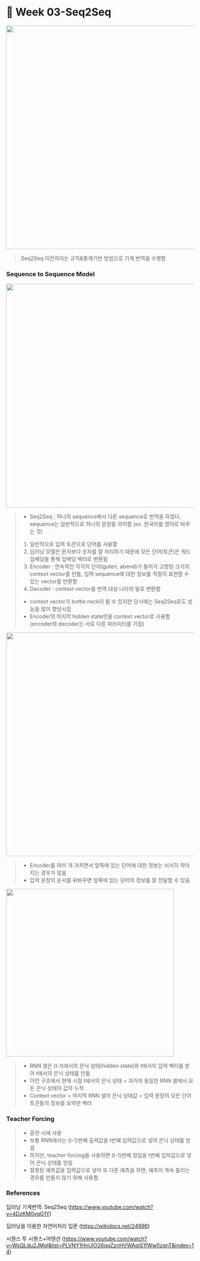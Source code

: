 # 🐥 Week 03-Seq2Seq


<img src="https://user-images.githubusercontent.com/33839093/110072191-bd6a8680-7dc0-11eb-8458-e862613c3d6e.JPG" width="600">

> Seq2Seq 이전까지는 규칙&통계기반 방법으로 기계 번역을 수행함

### Sequence to Sequence Model
<img src="https://user-images.githubusercontent.com/33839093/110072264-da06be80-7dc0-11eb-85a4-93f4fc506378.png" width="600">

> - Seq2Seq : 하나의 sequence에서 다른 sequence로 번역을 하겠다, sequence는 일반적으로 하나의 문장을 의미함 (ex. 한국어를 영어로 바꾸는 것)
> 1) 일반적으로 입력 토큰으로 단어를 사용함
> 2) 딥러닝 모델은 문자보다 숫자를 잘 처리하기 때문에 모든 단어(토큰)은 워드 임베딩을 통해 임베딩 벡터로 변환됨
> 3) Encoder : 연속적인 각각의 단어(guten, abend)가 들어가 고정된 크기의 context vector를 만듦, 입력 sequence에 대한 정보를 적절히 표현할 수 있는 vector를 반환함
> 4) Decoder : context vector를 번역 대상 나라의 말로 변환함
> - context vector가 bottle neck이 될 수 있지만 당시에는 Seq2Seq로도 성능을 많이 향상시킴
> - Encoder의 마지막 hidden state만을 context vector로 사용함 (encoder와 decoder는 서로 다른 파라미터를 가짐)

<img src="https://user-images.githubusercontent.com/33839093/110072310-ea1e9e00-7dc0-11eb-8d6d-1fd7d0e8ea87.png" width="600">

> - Encoder를 여러 개 거치면서 앞쪽에 있는 단어에 대한 정보는 서서히 작아지는 경우가 많음
> - 입력 문장의 순서를 뒤바꾸면 앞쪽에 있는 단어의 정보를 잘 전달할 수 있음  

<img src="https://user-images.githubusercontent.com/33839093/110072315-ebe86180-7dc0-11eb-9a6a-c7681f6ba63c.png" width="450">

> - RNN 셀은 (t-1)에서의 은닉 상태(hidden state)와 t에서의 입력 벡터를 받아 t에서의 은닉 상태를 만듦
> - 이런 구조에서 현재 시점 t에서의 은닉 상태 = 과거의 동일한 RNN 셀에서 모든 은닉 상태의 값의 누적
> - Context vector = 마지막 RNN 셀의 은닉 상태값 = 입력 문장의 모든 단어 토큰들의 정보를 요약한 벡터

### Teacher Forcing
> - 훈련 시에 사용
> - 보통 RNN에서는 (t-1)번째 출력값을 t번째 입력값으로 넣어 은닉 상태를 얻음
> - 하지만, teacher forcing을 사용하면 (t-1)번째 정답을 t번째 입력값으로 넣어 은닉 상태를 얻음
> - 잘못된 예측값을 입력값으로 넣어 또 다른 예측을 하면, 예측이 계속 틀리는 경우를 만들지 않기 위해 사용함

### References
딥러닝 기계번역: Seq2Seq (https://www.youtube.com/watch?v=4DzKM0vgG1Y)

딥러닝을 이용한 자연어처리 입문 (https://wikidocs.net/24996)

시퀀스 투 시퀀스+어텐션 (https://www.youtube.com/watch?v=WsQLdu2JMgI&list=PLVNY1HnUlO26qqZznHVWAqjS1fWw0zqnT&index=14)
